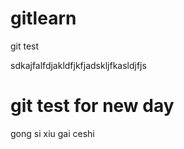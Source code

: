# gitlearn

git test


sdkajfalfdjakldfjkfjadskljfkasldjfjs

# git test for new day

gong si  xiu gai ceshi